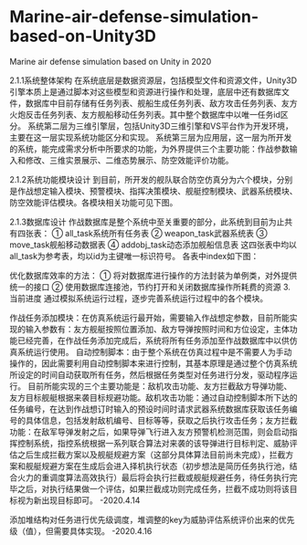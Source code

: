 # Marine-air-defense-simulation-based-on-Unity3D
Marine air defense simulation based on Unity in 2020

2.1.1系统整体架构
在系统底层是数据资源层，包括模型文件和资源文件，Unity3D引擎本质上是通过脚本对这些模型和资源进行操作和处理，底层中还有数据库文件，数据库中目前存储有任务列表、舰船生成任务列表、敌方攻击任务列表、友方火炮反击任务列表、友方舰船移动任务列表。其中整个数据库中以唯一任务id区分。
系统第二层为三维引擎层，包括Unity3D三维引擎和VS平台作为开发环境，主要在这一层实现系统功能区分和实现。
系统第三层为应用层，这一层为所开发的系统，能完成需求分析中所要求的功能，为外界提供三个主要功能：作战参数输入和修改、三维实景展示、二维态势展示、防空效能评价功能。

2.1.2系统功能模块设计
到目前，所开发的舰队联合防空仿真分为六个模块，分别是作战想定输入模块、预警模块、指挥决策模块、舰艇控制模块、武器系统模块、防空效能评估模块。各模块相关功能可见下图。

2.1.3数据库设计
作战数据库是整个系统中至关重要的部分，此系统到目前为止共有四张表：
①	all_task系统所有任务表
②	weapon_task武器系统表
③	move_task舰船移动数据表
④	addobj_task动态添加舰船信息表
这四张表中均以all_task为参考表，均以id为主键唯一标识符号。
各表中index如下图：
 
优化数据库效率的方法：
①	将对数据库进行操作的方法封装为单例类，对外提供统一的接口
②	使用数据库连接池，节约打开和关闭数据库操作所耗费的资源
3.当前进度
通过模拟系统运行过程，逐步完善系统运行过程中的各个模块。
 
作战任务添加模块：在仿真系统运行最开始，需要输入作战想定参数，目前所能实现的输入参数有：友方舰艇按照位置添加、敌方导弹按照时间和方位设定，主体功能已经完善，在作战任务添加完成后，系统将所有任务添加至作战数据库中以供仿真系统运行使用。
自动控制脚本：由于整个系统在仿真过程中是不需要人为手动操作的，因此需要利用自动控制脚本来进行控制，其基本原理是通过整个仿真系统所设定的时间自动获取所有任务，然后根据任务类型对任务进行分发，驱动程序运行。
目前所能实现的三个主要功能是：敌机攻击功能、友方拦截敌方导弹功能、友方目标舰艇根据来袭目标规避功能。敌机攻击功能：通过自动控制脚本所下达的任务编号，在达到作战想订时输入的预设时间时请求武器系统数据库获取该任务编号的具体信息，包括发射敌机编号、目标等等，获取之后执行攻击任务；友方拦截功能：在敌军导弹发射之后，如果导弹飞行进入友方预警机检测范围，则会启动指挥控制系统，指控系统根据一系列联合算法对来袭的该导弹进行目标判定、威胁评估之后生成拦截方案以及舰艇规避方案（这部分具体算法目前尚未完成），拦截方案和舰艇规避方案在生成后会进入择机执行状态（初步想法是简历任务执行池，结合火力的重调度算法高效执行）最后将会执行拦截或舰艇规避任务，待任务执行完毕之后，对执行结果做一个评估，如果拦截成功则完成任务，拦截不成功则将该目标视为新出现目标即可。
-2020.4.14

添加堆结构对任务进行优先级调度，堆调整的key为威胁评估系统评价出来的优先级（值），但需要具体实现。
-2020.4.16
